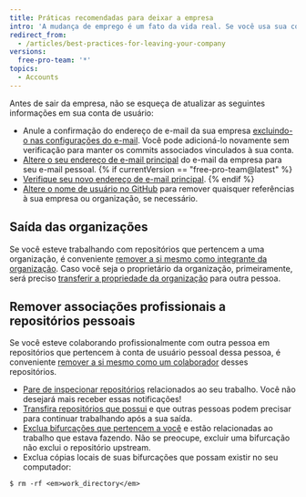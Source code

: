 ```yaml
---
title: Práticas recomendadas para deixar a empresa
intro: 'A mudança de emprego é um fato da vida real. Se você usa sua conta de usuário do GitHub para fins pessoais *e* profissionais, é preciso lembrar de algumas práticas quando você deixa sua empresa ou organização.'
redirect_from:
  - /articles/best-practices-for-leaving-your-company
versions:
  free-pro-team: '*'
topics:
  - Accounts
---
```


Antes de sair da empresa, não se esqueça de atualizar as seguintes informações em sua conta de usuário:

- Anule a confirmação do endereço de e-mail da sua empresa [excluindo-o nas configurações do e-mail](/articles/changing-your-primary-email-address). Você pode adicioná-lo novamente sem verificação para manter os commits associados vinculados à sua conta.
- [Altere o seu endereço de e-mail principal](/articles/changing-your-primary-email-address) do e-mail da empresa para seu e-mail pessoal.
{% if currentVersion == "free-pro-team@latest" %}
- [Verifique seu novo endereço de e-mail principal](/articles/verifying-your-email-address).
{% endif %}
- [Altere o nome de usuário no GitHub](/articles/changing-your-github-username) para remover quaisquer referências à sua empresa ou organização, se necessário.

## Saída das organizações

Se você esteve trabalhando com repositórios que pertencem a uma organização, é conveniente [remover a si mesmo como integrante da organização](/articles/removing-yourself-from-an-organization). Caso você seja o proprietário da organização, primeiramente, será preciso [transferir a propriedade da organização](/articles/transferring-organization-ownership) para outra pessoa.

## Remover associações profissionais a repositórios pessoais

Se você esteve colaborando profissionalmente com outra pessoa em repositórios que pertencem à conta de usuário pessoal dessa pessoa, é conveniente [remover a si mesmo como um colaborador](/articles/removing-yourself-from-a-collaborator-s-repository) desses repositórios.

- [Pare de inspecionar repositórios](https://github.com/watching) relacionados ao seu trabalho. Você não desejará mais receber essas notificações!
- [Transfira repositórios que possui](/articles/how-to-transfer-a-repository) e que outras pessoas podem precisar para continuar trabalhando após a sua saída.
- [Exclua bifurcações que pertencem a você](/articles/deleting-a-repository) e estão relacionadas ao trabalho que estava fazendo. Não se preocupe, excluir uma bifurcação não exclui o repositório upstream.
- Exclua cópias locais de suas bifurcações que possam existir no seu computador:

```shell
$ rm -rf <em>work_directory</em>
```
